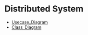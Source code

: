 Distributed System
===

-   [Usecase_Diagram](Usecase_Diagram.md)
-   [Class_Diagram](Class_Diagram.md)